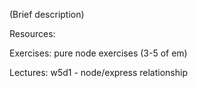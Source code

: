 (Brief description)

Resources:

Exercises:
	pure node exercises (3-5 of em)

Lectures:
	w5d1  - node/express relationship
